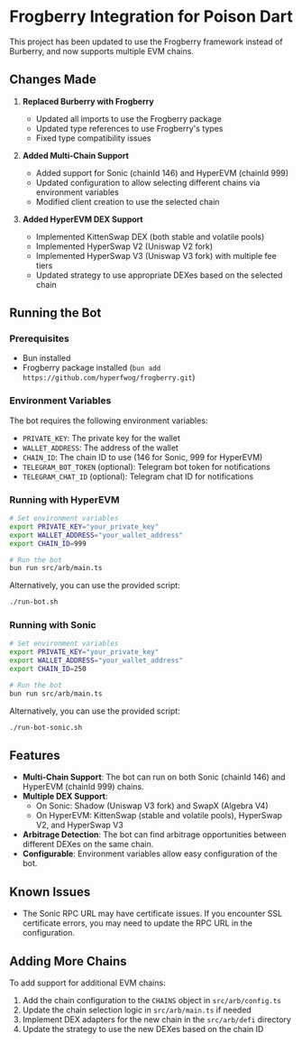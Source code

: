 # Frogberry Integration for Poison Dart

This project has been updated to use the Frogberry framework instead of Burberry, and now supports multiple EVM chains.

## Changes Made

1. **Replaced Burberry with Frogberry**
   - Updated all imports to use the Frogberry package
   - Updated type references to use Frogberry's types
   - Fixed type compatibility issues

2. **Added Multi-Chain Support**
   - Added support for Sonic (chainId 146) and HyperEVM (chainId 999)
   - Updated configuration to allow selecting different chains via environment variables
   - Modified client creation to use the selected chain

3. **Added HyperEVM DEX Support**
   - Implemented KittenSwap DEX (both stable and volatile pools)
   - Implemented HyperSwap V2 (Uniswap V2 fork)
   - Implemented HyperSwap V3 (Uniswap V3 fork) with multiple fee tiers
   - Updated strategy to use appropriate DEXes based on the selected chain

## Running the Bot

### Prerequisites

- Bun installed
- Frogberry package installed (`bun add https://github.com/hyperfwog/frogberry.git`)

### Environment Variables

The bot requires the following environment variables:

- `PRIVATE_KEY`: The private key for the wallet
- `WALLET_ADDRESS`: The address of the wallet
- `CHAIN_ID`: The chain ID to use (146 for Sonic, 999 for HyperEVM)
- `TELEGRAM_BOT_TOKEN` (optional): Telegram bot token for notifications
- `TELEGRAM_CHAT_ID` (optional): Telegram chat ID for notifications

### Running with HyperEVM

```bash
# Set environment variables
export PRIVATE_KEY="your_private_key"
export WALLET_ADDRESS="your_wallet_address"
export CHAIN_ID=999

# Run the bot
bun run src/arb/main.ts
```

Alternatively, you can use the provided script:

```bash
./run-bot.sh
```

### Running with Sonic

```bash
# Set environment variables
export PRIVATE_KEY="your_private_key"
export WALLET_ADDRESS="your_wallet_address"
export CHAIN_ID=250

# Run the bot
bun run src/arb/main.ts
```

Alternatively, you can use the provided script:

```bash
./run-bot-sonic.sh
```

## Features

- **Multi-Chain Support**: The bot can run on both Sonic (chainId 146) and HyperEVM (chainId 999) chains.
- **Multiple DEX Support**: 
  - On Sonic: Shadow (Uniswap V3 fork) and SwapX (Algebra V4)
  - On HyperEVM: KittenSwap (stable and volatile pools), HyperSwap V2, and HyperSwap V3
- **Arbitrage Detection**: The bot can find arbitrage opportunities between different DEXes on the same chain.
- **Configurable**: Environment variables allow easy configuration of the bot.

## Known Issues

- The Sonic RPC URL may have certificate issues. If you encounter SSL certificate errors, you may need to update the RPC URL in the configuration.

## Adding More Chains

To add support for additional EVM chains:

1. Add the chain configuration to the `CHAINS` object in `src/arb/config.ts`
2. Update the chain selection logic in `src/arb/main.ts` if needed
3. Implement DEX adapters for the new chain in the `src/arb/defi` directory
4. Update the strategy to use the new DEXes based on the chain ID
